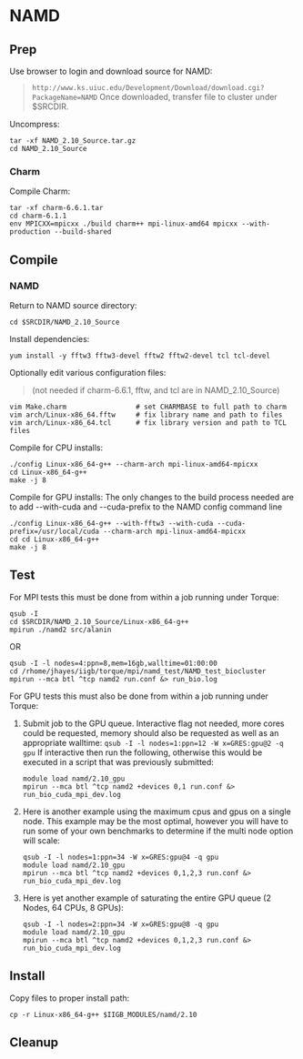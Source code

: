 # NAMD

## Prep
Use browser to login and download source for NAMD:
> `http://www.ks.uiuc.edu/Development/Download/download.cgi?PackageName=NAMD`
Once downloaded, transfer file to cluster under $SRCDIR.

Uncompress:
```
tar -xf NAMD_2.10_Source.tar.gz
cd NAMD_2.10_Source
```

### Charm
Compile Charm:
```
tar -xf charm-6.6.1.tar
cd charm-6.1.1
env MPICXX=mpicxx ./build charm++ mpi-linux-amd64 mpicxx --with-production --build-shared
```

## Compile

### NAMD
Return to NAMD source directory:
```
cd $SRCDIR/NAMD_2.10_Source
```
Install dependencies:
```
yum install -y fftw3 fftw3-devel fftw2 fftw2-devel tcl tcl-devel
```

Optionally edit various configuration files:
> (not needed if charm-6.6.1, fftw, and tcl are in NAMD_2.10_Source)
```
vim Make.charm                 # set CHARMBASE to full path to charm
vim arch/Linux-x86_64.fftw     # fix library name and path to files
vim arch/Linux-x86_64.tcl      # fix library version and path to TCL files
```

Compile for CPU installs:
```
./config Linux-x86_64-g++ --charm-arch mpi-linux-amd64-mpicxx
cd Linux-x86_64-g++
make -j 8
```

Compile for GPU installs:
The only changes to the build process needed are to add --with-cuda and --cuda-prefix to the NAMD config command line
```
./config Linux-x86_64-g++ --with-fftw3 --with-cuda --cuda-prefix=/usr/local/cuda --charm-arch mpi-linux-amd64-mpicxx
cd cd Linux-x86_64-g++
make -j 8
```

## Test
For MPI tests this must be done from within a job running under Torque:
```
qsub -I
cd $SRCDIR/NAMD_2.10_Source/Linux-x86_64-g++
mpirun ./namd2 src/alanin
```
OR
```
qsub -I -l nodes=4:ppn=8,mem=16gb,walltime=01:00:00
cd /rhome/jhayes/iigb/torque/mpi/namd_test/NAMD_test_biocluster
mpirun --mca btl ^tcp namd2 run.conf &> run_bio.log
```
For GPU tests this must also be done from within a job running under Torque:

1. Submit job to the GPU queue. Interactive flag not needed, more cores could be requested, memory should also be requested as well as an appropriate walltime:
   ```qsub -I -l nodes=1:ppn=12 -W x=GRES:gpu@2 -q gpu```
   If interactive then run the following, otherwise this would be executed in a script that was previously submitted:
   ```
   module load namd/2.10_gpu
   mpirun --mca btl ^tcp namd2 +devices 0,1 run.conf &> run_bio_cuda_mpi_dev.log
   ```
2. Here is another example using the maximum cpus and gpus on a single node. This example may be the most optimal, however you will have to run some of your own benchmarks to determine if the multi node option will scale:
   ```
   qsub -I -l nodes=1:ppn=34 -W x=GRES:gpu@4 -q gpu
   module load namd/2.10_gpu
   mpirun --mca btl ^tcp namd2 +devices 0,1,2,3 run.conf &> run_bio_cuda_mpi_dev.log
   ```
3. Here is yet another example of saturating the entire GPU queue (2 Nodes, 64 CPUs, 8 GPUs):
   ```
   qsub -I -l nodes=2:ppn=34 -W x=GRES:gpu@8 -q gpu
   module load namd/2.10_gpu
   mpirun --mca btl ^tcp namd2 +devices 0,1,2,3 run.conf &> run_bio_cuda_mpi_dev.log
   ```

## Install
Copy files to proper install path:
```
cp -r Linux-x86_64-g++ $IIGB_MODULES/namd/2.10
```

## Cleanup

